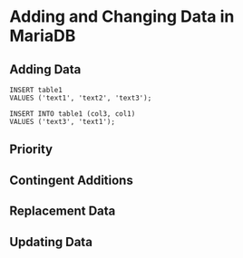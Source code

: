 # Adding and Changing Data in MariaDB

## Adding Data

```mysql
INSERT table1
VALUES ('text1', 'text2', 'text3');

INSERT INTO table1 (col3, col1)
VALUES ('text3', 'text1');
```

## Priority

## Contingent Additions

## Replacement Data

## Updating Data
